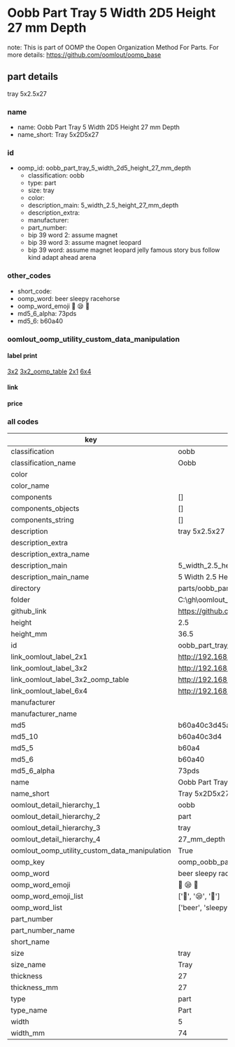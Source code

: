 # Oobb Part Tray 5 Width 2D5 Height 27 mm Depth  

note: This is part of OOMP the Oopen Organization Method For Parts. For more details: https://github.com/oomlout/oomp_base

##  part details
  



tray 5x2.5x27



### name
* name: Oobb Part Tray 5 Width 2D5 Height 27 mm Depth
* name_short: Tray 5x2D5x27 
### id
* oomp_id: oobb_part_tray_5_width_2d5_height_27_mm_depth
  * classification: oobb
  * type: part
  * size: tray
  * color: 
  * description_main: 5_width_2.5_height_27_mm_depth
  * description_extra: 
  * manufacturer: 
  * part_number: 
  * bip 39 word 2: assume magnet
  * bip 39 word 3: assume magnet leopard
  * bip 39 word: assume magnet leopard jelly famous story bus follow kind adapt ahead arena

### other_codes
* short_code: 
* oomp_word: beer sleepy racehorse
* oomp_word_emoji :beer: :sleepy: :racehorse:
* md5_6_alpha: 73pds
* md5_6: b60a40






### oomlout_oomp_utility_custom_data_manipulation
#### label print
[3x2](http://192.168.1.245:1112/?label=oomp%2073pds)
[3x2_oomp_table](http://192.168.1.108:1112/?label=oomp%2073pds)
[2x1](http://192.168.1.242:1112/?label=oomp%2073pds)
[6x4](http://192.168.1.55:1112/?label=oomp%2073pds)    

#### link

                              

#### price







### all codes 
| key | value |  
| --- | --- |  
| classification | oobb |  
| classification_name | Oobb |  
| color |  |  
| color_name |  |  
| components | [] |  
| components_objects | [] |  
| components_string | [] |  
| description | tray 5x2.5x27 |  
| description_extra |  |  
| description_extra_name |  |  
| description_main | 5_width_2.5_height_27_mm_depth |  
| description_main_name | 5 Width 2.5 Height 27 mm Depth |  
| directory | parts/oobb_part_tray_5_width_2d5_height_27_mm_depth |  
| folder | C:\gh\oomlout_oobb_version_4_generated_parts\parts\oobb_part_tray_5_width_2d5_height_27_mm_depth |  
| github_link | https://github.com/oomlout/oomlout_oomp_part_src/tree/main/parts/oobb_part_tray_5_width_2d5_height_27_mm_depth |  
| height | 2.5 |  
| height_mm | 36.5 |  
| id | oobb_part_tray_5_width_2d5_height_27_mm_depth |  
| link_oomlout_label_2x1 | http://192.168.1.242:1112/?label=oomp%2073pds |  
| link_oomlout_label_3x2 | http://192.168.1.245:1112/?label=oomp%2073pds |  
| link_oomlout_label_3x2_oomp_table | http://192.168.1.108:1112/?label=oomp%2073pds |  
| link_oomlout_label_6x4 | http://192.168.1.55:1112/?label=oomp%2073pds |  
| manufacturer |  |  
| manufacturer_name |  |  
| md5 | b60a40c3d45aa3df5a29577d00a1786f |  
| md5_10 | b60a40c3d4 |  
| md5_5 | b60a4 |  
| md5_6 | b60a40 |  
| md5_6_alpha | 73pds |  
| name | Oobb Part Tray 5 Width 2D5 Height 27 mm Depth |  
| name_short | Tray 5x2D5x27  |  
| oomlout_detail_hierarchy_1 | oobb |  
| oomlout_detail_hierarchy_2 | part |  
| oomlout_detail_hierarchy_3 | tray |  
| oomlout_detail_hierarchy_4 | 27_mm_depth |  
| oomlout_oomp_utility_custom_data_manipulation | True |  
| oomp_key | oomp_oobb_part_tray_5_width_2d5_height_27_mm_depth |  
| oomp_word | beer sleepy racehorse |  
| oomp_word_emoji | :beer: :sleepy: :racehorse: |  
| oomp_word_emoji_list | [':beer:', ':sleepy:', ':racehorse:'] |  
| oomp_word_list | ['beer', 'sleepy', 'racehorse'] |  
| part_number |  |  
| part_number_name |  |  
| short_name |  |  
| size | tray |  
| size_name | Tray |  
| thickness | 27 |  
| thickness_mm | 27 |  
| type | part |  
| type_name | Part |  
| width | 5 |  
| width_mm | 74 |  
